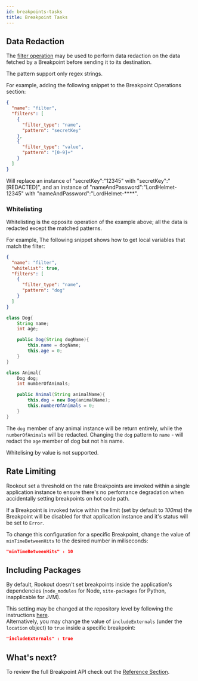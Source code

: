 ```yaml
---
id: breakpoints-tasks
title: Breakpoint Tasks
---
```


## Data Redaction

The [filter operation](breakpoints-reference.md#filter) may be used to perform data redaction on the data fetched by a Breakpoint before sending it to its destination.  

The pattern support only regex strings.

For example, adding the following snippet to the Breakpoint Operations section:
```json
{
  "name": "filter",
  "filters": [
    {
      "filter_type": "name",
      "pattern": "secretKey"
    },
    {
      "filter_type": "value",
      "pattern": "[0-9]+"
    }
  ]
}
```

Will replace an instance of "secretKey":"12345" with "secretKey":"[REDACTED]", and an instance of "nameAndPassword":"LordHelmet-12345" with "nameAndPassword":"LordHelmet-****".

### Whitelisting

Whitelisting is the opposite operation of the example above; all the data is redacted except the matched patterns.

For example, The following snippet shows how to get local variables that match the filter:
```json
{
  "name": "filter",
  "whitelist": true,
  "filters": [
    {
      "filter_type": "name",
      "pattern": "dog"
    }
  ]
}
```

```java
class Dog{
	String name;
	int age;

	public Dog(String dogName){
		this.name = dogName;
		this.age = 0;
	}
}

class Animal{
	Dog dog;
	int numberOfAnimals;

	public Animal(String animalName){
		this.dog = new Dog(animalName);
		this.numberOfAnimals = 0;
	}
}

```

The `dog` member of any animal instance will be return entirely, while the `numberOfAnimals` will be redacted.
Changing the `dog` pattern to `name` - will redact the `age` member of dog but not his name.


Whitelising by value is not supported.

## Rate Limiting

Rookout set a threshold on the rate Breakpoints are invoked within a single application instance to ensure there's no perfomance degradation when accidentally setting breakpoints on hot code path.

If a Breakpoint is invoked twice within the limit (set by default to *100ms*) the Breakpoint will be disabled for that application instance and it's status will be set to `Error`.

To change this configuration for a specific Breakpoint, change the value of `minTimeBetweenHits` to the desired number in miliseconds:
```json
"minTimeBetweenHits" : 10
```

## Including Packages

By default, Rookout doesn't set breakpoints inside the application's dependencies (`node_modules` for Node, `site-packages` for Python, inapplicable for JVM).

This setting may be changed at the repository level by following the instructions [here](source-repos.md#debugging-packages).  
Alternatively, you may change the value of `includeExternals` (under the `location` object) to `true` inside a specific breakpoint:
```json
"includeExternals" : true
```

## What's next?

To review the full Breakpoint API check out the [Reference Section](breakpoints-reference.md).
